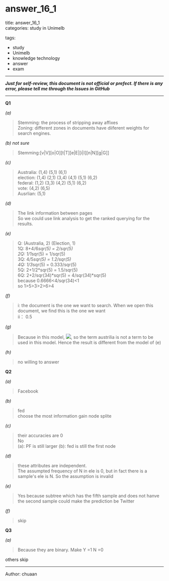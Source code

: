 # answer\_16\_1  

title: answer\_16\_1  
categories: study in Unimelb

tags:  
- study  
- Unimelb  
- knowledge technology  
- answer  
- exam  


---

***Just for self-review, this document is not official or prefect. If there is any error, please tell me through the Issues in GitHub***

---

**Q1**

*(a)*
>Stemming: the process of stripping away affixes  
>Zoning: different zones in documents have diiferent weights for search engines.  

*(b) not sure*
>Stemming:[v|V][o|O][t|T][e|E|[i|I][n|N][g|G]]  

*(c)*
>Australia: (1,4) (5,1) (6,1)  
>election: (1,4) (2,1) (3,4) (4,1) (5,1) (6,2)  
>federal: (1,2) (3,3) (4,2) (5,1) (6,2)  
>vote: (4,2) (6,5)  
>Ausrlian: (5,1)

*(d)*
>The link information between pages  
>So we could use link analysis to get the ranked querying for the results.

*(e)*
>Q: (Australia, 2) (Election, 1)  
>1Q: 8+4/6*sqr(5) = 2/sqr(5)  
>2Q: 1/1*sqr(5) = 1/sqr(5)  
>3Q: 4/5*sqr(5) = 1.2/sqr(5)  
>4Q: 1/3*sqr(5) = 0.333/sqr(5)  
>5Q: 2+1/2*sqr(5) = 1.5/sqr(5)  
>6Q: 2+2/sqr(34)*sqr(5) = 4/sqr(34)*sqr(5)  
>because 0.6666<4/sqr(34)<1  
>so 1>5>3>2>6>4

*(f)*
>i: the document is the one we want to search. When we open this document, we find this is the one we want  
>ii： 0.5

*(g)*
>Because in this model, <img src="http://chart.googleapis.com/chart?cht=tx&chl=\small w_{q,Aus}=0,w_{q,Ele}=1" style="border:none;">, so the term austrilia is not a term to be used in this model. Hence the result is different from the model of (e)

*(h)*
> no willing to answer

**Q2**

*(a)*
>Facebook

*(b)*
>fed  
>choose the most information gain node splite

*(c)*
>their accuracies are 0  
>No  
>(a): PF is still larger
>(b): fed is still the first node

*(d)*
> these attributes are independent.  
> The assumpted frequency of N in ele is 0, but in fact there is a sample's ele is N. So the assumption is invalid  

*(e)*
>Yes because subtree which has the fifth sample and does not hanve the second sample could make the prediction be Twitter  

*(f)*
>skip

**Q3**  

*(a)*
>Because they are binary. Make Y =1 N =0

others skip

---
Author: chuaan